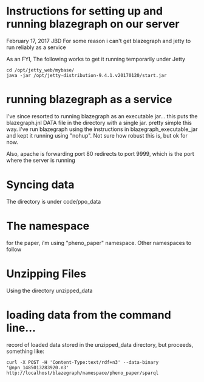 # Instructions for setting up and running blazegraph on our server
February 17, 2017
JBD
For some reason i can't get blazegraph and jetty to run reliably as a service

As an FYI, The following works to get it running temporarily under Jetty
```
cd /opt/jetty_web/mybase/
java -jar /opt/jetty-distribution-9.4.1.v20170120/start.jar
```
# running blazegraph as a service
I've since resorted to running blazegraph as an executable jar... this puts the blazegraph.jnl DATA file in the directory with a single jar.
pretty simple this way.
i've run blazegraph using the instructions in blazegraph_executable_jar and kept it running using "nohup".
Not sure how robust this is, but ok for now.

Also, apache is forwarding port 80 redirects to port 9999, which is the port where the server is running

# Syncing data
The directory is under code/ppo_data

# The namespace
for the paper, i'm using "pheno_paper" namespace.
Other namespaces to follow

# Unzipping Files
Using the directory unzipped_data

# loading data from the command line...
record of loaded data stored in the unzipped_data directory, but proceeds, something like:
```
curl -X POST -H 'Content-Type:text/rdf+n3' --data-binary '@npn_1485013283920.n3' http://localhost/blazegraph/namespace/pheno_paper/sparql
```
